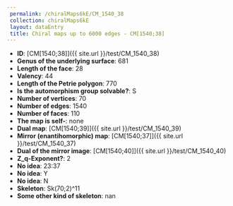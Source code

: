 ```yaml
--- 
 permalink: /chiralMaps6kE/CM_1540_38 
 collection: chiralMaps6kE
 layout: dataEntry
 title: Chiral maps up to 6000 edges - CM[1540;38]
---
```


- **ID**: [CM[1540;38]]({{ site.url }}/test/CM_1540_38)
- **Genus of the underlying surface**: 681
- **Length of the face**: 28
- **Valency**: 44
- **Length of the Petrie polygon**: 770
- **Is the automorphism group solvable?**: S
- **Number of vertices**: 70
- **Number of edges**: 1540
- **Number of faces**: 110
- **The map is self-**: none
- **Dual map**: [CM[1540;39]]({{ site.url }}/test/CM_1540_39)
- **Mirror (enantihomorphic) map**: [CM[1540;37]]({{ site.url }}/test/CM_1540_37)
- **Dual of the mirror image**: [CM[1540;40]]({{ site.url }}/test/CM_1540_40)
- **Z_q-Exponent?**: 2
- **No idea**:  23:37
- **No idea**: Y
- **No idea**: N
- **Skeleton**: Sk(70;2)^11
- **Some other kind of skeleton**: nan
